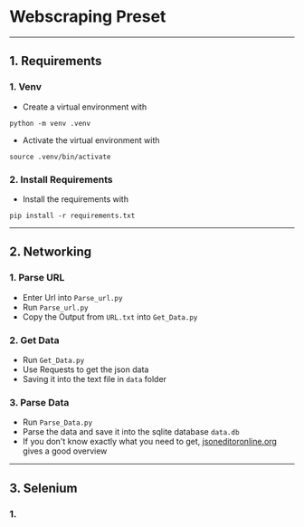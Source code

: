 # Webscraping Preset

---

## 1. Requirements

### 1. Venv

- Create a virtual environment with

```
python -m venv .venv
```

- Activate the virtual environment with

```
source .venv/bin/activate
```

### 2. Install Requirements

- Install the requirements with

```
pip install -r requirements.txt
```

---

## 2. Networking

### 1. Parse URL

- Enter Url into `Parse_url.py`
- Run `Parse_url.py`
- Copy the Output from `URL.txt` into `Get_Data.py`

### 2. Get Data

- Run `Get_Data.py`
- Use Requests to get the json data
- Saving it into the text file in `data` folder

### 3. Parse Data

- Run `Parse_Data.py`
- Parse the data and save it into the sqlite database `data.db`
- If you don't know exactly what you need to get, [jsoneditoronline.org](jsoneditoronline.org) gives a good overview

---

## 3. Selenium

### 1.
